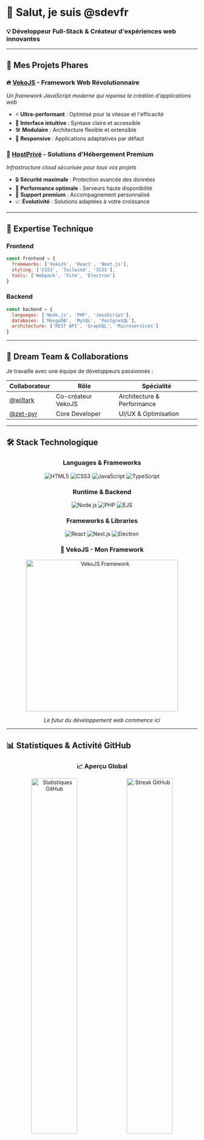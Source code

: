 # 🌟 Salut, je suis @sdevfr
### 💡 Développeur Full-Stack & Créateur d'expériences web innovantes



---

## 🚀 Mes Projets Phares

### 🔥 [VekoJS](https://vekojs.dev/) - Framework Web Révolutionnaire
*Un framework JavaScript moderne qui repense la création d'applications web*

- ⚡ **Ultra-performant** : Optimisé pour la vitesse et l'efficacité
- 🎨 **Interface intuitive** : Syntaxe claire et accessible
- 🛠️ **Modulaire** : Architecture flexible et extensible
- 📱 **Responsive** : Applications adaptatives par défaut

### 🏢 [HostPrivé](https://web.hostprive.fr/) - Solutions d'Hébergement Premium
*Infrastructure cloud sécurisée pour tous vos projets*

- 🔒 **Sécurité maximale** : Protection avancée des données
- 🚀 **Performance optimale** : Serveurs haute disponibilité
- 💎 **Support premium** : Accompagnement personnalisé
- 📈 **Évolutivité** : Solutions adaptées à votre croissance

---

## 🎯 Expertise Technique

### Frontend
```javascript
const frontend = {
  frameworks: ['VekoJS', 'React', 'Next.js'],
  styling: ['CSS3', 'Tailwind', 'SCSS'],
  tools: ['Webpack', 'Vite', 'Electron']
}
```

### Backend
```javascript
const backend = {
  languages: ['Node.js', 'PHP', 'JavaScript'],
  databases: ['MongoDB', 'MySQL', 'PostgreSQL'],
  architecture: ['REST API', 'GraphQL', 'Microservices']
}
```

---

## 🤝 Dream Team & Collaborations

Je travaille avec une équipe de développeurs passionnés :

| Collaborateur | Rôle | Spécialité |
|---------------|------|------------|
| [@wiltark](https://github.com/wiltark) | Co-créateur VekoJS | Architecture & Performance |
| [@zet-pyr](https://github.com/zet-pyr) | Core Developer | UI/UX & Optimisation |

---

## 🛠️ Stack Technologique

<div align="center">

### Languages & Frameworks
![HTML5](https://img.shields.io/badge/HTML5-E34F26?style=for-the-badge&logo=html5&logoColor=white)
![CSS3](https://img.shields.io/badge/CSS3-1572B6?style=for-the-badge&logo=css3&logoColor=white)
![JavaScript](https://img.shields.io/badge/JavaScript-F7DF1E?style=for-the-badge&logo=javascript&logoColor=black)
![TypeScript](https://img.shields.io/badge/TypeScript-007ACC?style=for-the-badge&logo=typescript&logoColor=white)

### Runtime & Backend
![Node.js](https://img.shields.io/badge/Node.js-43853D?style=for-the-badge&logo=node.js&logoColor=white)
![PHP](https://img.shields.io/badge/PHP-777BB4?style=for-the-badge&logo=php&logoColor=white)
![EJS](https://img.shields.io/badge/EJS-B4CA65?style=for-the-badge&logo=ejs&logoColor=white)

### Frameworks & Libraries
![React](https://img.shields.io/badge/React-20232A?style=for-the-badge&logo=react&logoColor=61DAFB)
![Next.js](https://img.shields.io/badge/Next.js-000000?style=for-the-badge&logo=next.js&logoColor=white)
![Electron](https://img.shields.io/badge/Electron-47848F?style=for-the-badge&logo=electron&logoColor=white)

### 🌟 VekoJS - Mon Framework
<img src="https://cdn.discordapp.com/attachments/1377745429957181653/1378066112180129822/T6XPy9t.png?ex=683b3f94&is=6839ee14&hm=9e83ffd81b249e44403f094a8a3b4817b91174d9f97cfb839ec003c946b6036d&8" alt="VekoJS Framework" width="400"/>

*Le futur du développement web commence ici*

</div>

---

## 📊 Statistiques & Activité GitHub

<div align="center">

### 📈 Aperçu Global
<img src="https://github-readme-stats.vercel.app/api?username=sdevfr&show_icons=true&theme=tokyonight&locale=fr&hide_border=true&bg_color=0D1117&title_color=58A6FF&text_color=C9D1D9&icon_color=58A6FF" alt="Statistiques GitHub" width="49%" />
<img src="https://github-readme-streak-stats.herokuapp.com?user=sdevfr&theme=tokyonight_duo&hide_border=true&background=0D1117&ring=58A6FF&fire=FF6B6B&currStreakLabel=58A6FF&locale=fr" alt="Streak GitHub" width="49%" />

### 🏆 Projet Vedette
[![VekoJS Repository](https://github-readme-stats.vercel.app/api/pin/?username=wiltark&repo=veko.js&theme=tokyonight&hide_border=true&bg_color=0D1117&title_color=58A6FF&text_color=C9D1D9&icon_color=58A6FF)](https://vekojs.dev/)

### 📝 Langages les Plus Utilisés
<img src="https://github-readme-stats.vercel.app/api/top-langs/?username=sdevfr&layout=compact&theme=tokyonight&hide_border=true&bg_color=0D1117&title_color=58A6FF&text_color=C9D1D9" alt="Top Languages" width="60%" />

</div>

---

## 🎯 Objectifs & Vision

> *"Créer des technologies qui simplifient la complexité et inspirent l'innovation"*

### 🌟 Ce qui me motive
- **Innovation** : Repousser les limites du possible avec les technologies web
- **Communauté** : Partager mes connaissances et collaborer avec d'autres développeurs
- **Performance** : Créer des solutions rapides, efficaces et élégantes
- **Accessibilité** : Rendre la technologie accessible à tous

---

## 📞 Restons en Contact

<div align="center">

[![GitHub](https://img.shields.io/badge/GitHub-100000?style=for-the-badge&logo=github&logoColor=white)](https://github.com/sdevfr)
[![VekoJS](https://img.shields.io/badge/VekoJS-FF6B6B?style=for-the-badge&logo=javascript&logoColor=white)](https://vekojs.dev/)
[![HostPrivé](https://img.shields.io/badge/HostPrivé-4CAF50?style=for-the-badge&logo=cloud&logoColor=white)](https://web.hostprive.fr/)

---

### 💡 *"Le code est de la poésie en mouvement"*

*Transformons ensemble vos idées en réalité digitale !*

</div>

---

<div align="center">
<img src="https://komarev.com/ghpvc/?username=sdevfr&color=blueviolet&style=for-the-badge&label=VISITEURS" alt="Compteur de visiteurs" />
</div>
